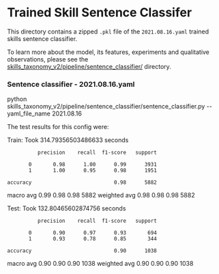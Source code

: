 # Trained Skill Sentence Classifer

This directory contains a zipped `.pkl` file of the `2021.08.16.yaml` trained skills sentence classifier.

To learn more about the model, its features, experiments and qualitative observations, please see the [skills_taxonomy_v2/pipeline/sentence_classifier/](https://github.com/nestauk/skills-taxonomy-v2/tree/dev/skills_taxonomy_v2/pipeline/sentence_classifier) directory.

### Sentence classifier - 2021.08.16.yaml

python skills_taxonomy_v2/pipeline/sentence_classifier/sentence_classifier.py --yaml_file_name 2021.08.16

The test results for this config were:

Train: Took 314.79356503486633 seconds

              precision    recall  f1-score   support

           0       0.98      1.00      0.99      3931
           1       1.00      0.95      0.98      1951

    accuracy                           0.98      5882

macro avg 0.99 0.98 0.98 5882
weighted avg 0.98 0.98 0.98 5882

Test: Took 132.80465602874756 seconds

              precision    recall  f1-score   support

           0       0.90      0.97      0.93       694
           1       0.93      0.78      0.85       344

    accuracy                           0.90      1038

macro avg 0.90 0.90 0.90 1038
weighted avg 0.90 0.90 0.90 1038

